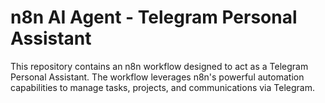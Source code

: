 # n8n AI Agent - Telegram Personal Assistant

This repository contains an n8n workflow designed to act as a Telegram Personal Assistant. The workflow leverages n8n's powerful automation capabilities to manage tasks, projects, and communications via Telegram.
